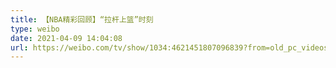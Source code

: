 ```yaml
---
title: 【NBA精彩回顾】“拉杆上篮”时刻
type: weibo
date: 2021-04-09 14:04:08
url: https://weibo.com/tv/show/1034:4621451807096839?from=old_pc_videoshow
---
```


<!-- more -->